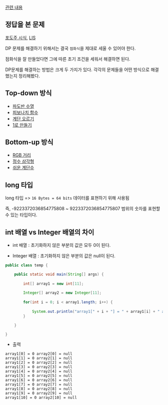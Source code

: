 [관련 내용](/CS/알고리즘&자료구조/DynamicProgramming.md)

## 정답을 본 문제 

[포도주 시식](/CodingTest/DP/포도주시식.md), [LIS](/CodingTest/DP/LIS.md)

DP 문제를 해결하기 위해서는 결국 `점화식`을 제대로 세울 수 있어야 한다.  

점화식을 잘 만들었다면 그에 따른 초기 조건을 세워서 해결하면 된다.

DP문제를 해결하는 방법은 크게 두 가지가 있다. 각각의 문제들을 어떤 방식으로 해결했는지 정리해봤다.

## Top-down 방식 

- [파도반 수열](/CodingTest/DP/파도반수열.md)
- [피보나치 함수](/CodingTest/DP/피보나치함수.md)
- [계단 오르기](/CodingTest/DP/계단오르기.md)
- [1로 만들기](/CodingTest/DP/1로만들기.md)

## Bottom-up 방식 

- [RGB 거리](/CodingTest/DP/RGB거리.md)
- [정수 삼각형](/CodingTest/DP/정수삼각형.md)
- [쉬운 계단수](/CodingTest/DP/쉬운계단수.md)

## long 타입 

long 타입 => `16 Bytes = 64 bits` 데이터를 표현하기 위해 사용됨 

즉, -9223372036854775808 ~ 9223372036854775807 범위의 숫자를 표현할 수 있는 타입이다.

## int 배열 vs Integer 배열의 차이

- int 배열 : 초기화하지 않은 부분의 값은 모두 0이 된다.

- Integer 배열 : 초기화하지 않은 부분의 값은 null이 된다.

``` java
public class temp {

	public static void main(String[] args) {
		
		int[] array1 = new int[11];
		
		Integer[] array2 = new Integer[11];
		
		for(int i = 0; i < array1.length; i++) {
			
			System.out.println("array1[" + i + "] = " + array1[i] + " array2[" + i + "] = " + array2[i]);
		}

	}

}
```

- 출력 

``` console
array1[0] = 0 array2[0] = null
array1[1] = 0 array2[1] = null
array1[2] = 0 array2[2] = null
array1[3] = 0 array2[3] = null
array1[4] = 0 array2[4] = null
array1[5] = 0 array2[5] = null
array1[6] = 0 array2[6] = null
array1[7] = 0 array2[7] = null
array1[8] = 0 array2[8] = null
array1[9] = 0 array2[9] = null
array1[10] = 0 array2[10] = null

```
